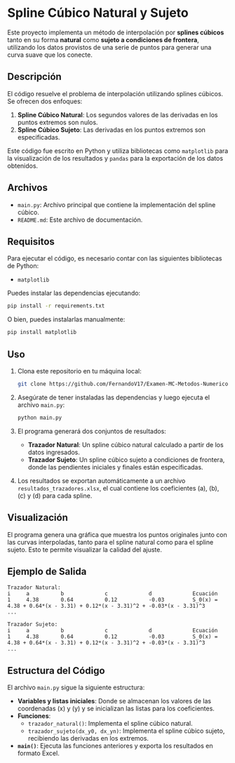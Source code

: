 # Spline Cúbico Natural y Sujeto

Este proyecto implementa un método de interpolación por **splines cúbicos** tanto en su forma **natural** como **sujeto a condiciones de frontera**, utilizando los datos provistos de una serie de puntos para generar una curva suave que los conecte.

## Descripción

El código resuelve el problema de interpolación utilizando splines cúbicos. Se ofrecen dos enfoques:

1. **Spline Cúbico Natural**: Los segundos valores de las derivadas en los puntos extremos son nulos.
2. **Spline Cúbico Sujeto**: Las derivadas en los puntos extremos son especificadas.

Este código fue escrito en Python y utiliza bibliotecas como `matplotlib` para la visualización de los resultados y `pandas` para la exportación de los datos obtenidos.

## Archivos

- `main.py`: Archivo principal que contiene la implementación del spline cúbico.
- `README.md`: Este archivo de documentación.

## Requisitos

Para ejecutar el código, es necesario contar con las siguientes bibliotecas de Python:

- `matplotlib`

Puedes instalar las dependencias ejecutando:

```bash
pip install -r requirements.txt
```

O bien, puedes instalarlas manualmente:

```bash
pip install matplotlib 
```

## Uso

1. Clona este repositorio en tu máquina local:

   ```bash
   git clone https://github.com/FernandoV17/Examen-MC-Metodos-Numericos.git
   ```

2. Asegúrate de tener instaladas las dependencias y luego ejecuta el archivo `main.py`:

   ```bash
   python main.py
   ```

3. El programa generará dos conjuntos de resultados:

   - **Trazador Natural**: Un spline cúbico natural calculado a partir de los datos ingresados.
   - **Trazador Sujeto**: Un spline cúbico sujeto a condiciones de frontera, donde las pendientes iniciales y finales están especificadas.

4. Los resultados se exportan automáticamente a un archivo `resultados_trazadores.xlsx`, el cual contiene los coeficientes \(a\), \(b\), \(c\) y \(d\) para cada spline.

## Visualización

El programa genera una gráfica que muestra los puntos originales junto con las curvas interpoladas, tanto para el spline natural como para el spline sujeto. Esto te permite visualizar la calidad del ajuste.

## Ejemplo de Salida

```plaintext
Trazador Natural:
i     a          b             c             d             Ecuación
1     4.38       0.64          0.12          -0.03         S_0(x) = 4.38 + 0.64*(x - 3.31) + 0.12*(x - 3.31)^2 + -0.03*(x - 3.31)^3
...

Trazador Sujeto:
i     a          b             c             d             Ecuación
1     4.38       0.64          0.12          -0.03         S_0(x) = 4.38 + 0.64*(x - 3.31) + 0.12*(x - 3.31)^2 + -0.03*(x - 3.31)^3
...
```


## Estructura del Código

El archivo `main.py` sigue la siguiente estructura:

- **Variables y listas iniciales**: Donde se almacenan los valores de las coordenadas \(x\) y \(y\) y se inicializan las listas para los coeficientes.
- **Funciones**:
  - `trazador_natural()`: Implementa el spline cúbico natural.
  - `trazador_sujeto(dx_y0, dx_yn)`: Implementa el spline cúbico sujeto, recibiendo las derivadas en los extremos.
- **`main()`**: Ejecuta las funciones anteriores y exporta los resultados en formato Excel.
